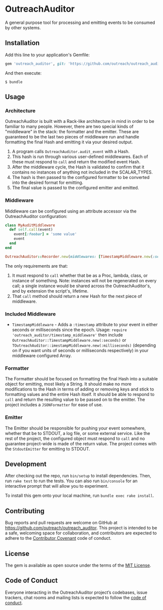 # OutreachAuditor

A general purpose tool for processing and emitting events to be consumed by other systems.

## Installation

Add this line to your application's Gemfile:

```ruby
gem 'outreach_auditor', git: 'https://github.com/outreach/outreach_auditor'
```

And then execute:

    $ bundle

## Usage

### Architecture

OutreachAuditor is built with a Rack-like architecture in mind in order to be familiar to many people. However, there are two special kinds of "middleware" in the stack: the formatter and the emitter. These are guaranteed to be the last two pieces of middleware run and handle formatting the final Hash and emitting it via your desired output.

1. A program calls `OutreachAuditor.audit_event` with a Hash.
2. This hash is run through various user-defined middlewares. Each of these must respond to `call` and return the modified event Hash.
3. After the middleware cycle, the Hash is validated to confirm that it contains no instances of anything not included in the SCALAR_TYPES.
4. The hash is then passed to the configured formatter to be converted into the desired format for emitting.
5. The final value is passed to the configured emitter and emitted.

### Middleware

Middleware can be configured using an attribute accessor via the OutreachAuditor configuration:
```ruby
class MyAuditMiddleware
  def self.call(event)
    event[:foobar] = 'some value'
    event
  end
end

OutreachAuditor::Recorder.new(middlewares: [TimestampMiddleware.new(:seconds), MyAuditMiddleware, -> (event) { event[:proc] = 3; event }])
```

The only requirements are that:
1) It must respond to `call` whether that be as a Proc, lambda, class, or instance of something. Note: instances will not be regenerated on every call; a single instance would be shared across the OutreachAuditor's, and by extension the script's, lifetime.
2) That `call` method should return a new Hash for the next piece of middleware.

### Included Middleware

* `TimestampMiddleware` - Adds a `:timestamp` attribute to your event in either seconds or milliseconds since the epoch. Usage: `require 'outreach_auditor/timestamp_middleware'` then include `OutreachAuditor::TimestampMiddleware.new(:seconds)` or `TOutreachAuditor::imestampMiddleware.new(:milliseconds)` (depending on if you want units of seconds or milliseconds respectively) in your middleware configured Array.

### Formatter

The Formatter should be focused on formatting the final Hash into a suitable object for emitting, most likely a String. It should make no more modifications to the Hash in terms of adding or removing keys and stick to formatting values and the entire Hash itself. It should be able to respond to `call` and return the resulting value to be passed on to the emitter. The project includes a `JSONFormatter` for ease of use.

### Emitter

The Emitter should be responsible for pushing your event somewhere, whether that be to STDOUT, a log file, or some external service. Like the rest of the project, the configured object must respond to `call` and no guarantee project-wide is made of the return value. The project comes with the `StdoutEmitter` for emitting to STDOUT.

## Development

After checking out the repo, run `bin/setup` to install dependencies. Then, run `rake test` to run the tests. You can also run `bin/console` for an interactive prompt that will allow you to experiment.

To install this gem onto your local machine, run `bundle exec rake install`.

## Contributing

Bug reports and pull requests are welcome on GitHub at https://github.com/outreach/outreach_auditor. This project is intended to be a safe, welcoming space for collaboration, and contributors are expected to adhere to the [Contributor Covenant](http://contributor-covenant.org) code of conduct.

## License

The gem is available as open source under the terms of the [MIT License](https://opensource.org/licenses/MIT).

## Code of Conduct

Everyone interacting in the OutreachAuditor project’s codebases, issue trackers, chat rooms and mailing lists is expected to follow the [code of conduct](https://github.com/getoutreach/outreach_auditor/blob/master/CODE_OF_CONDUCT.md).
